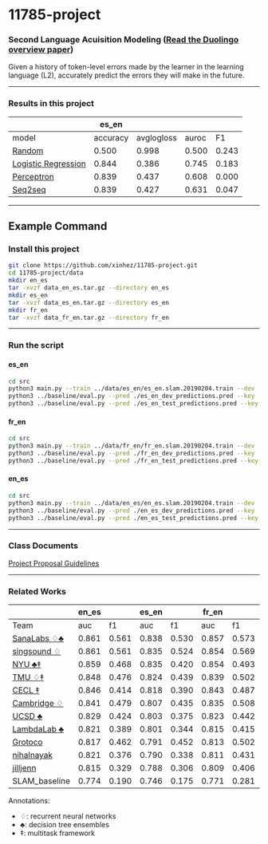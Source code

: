# 11785-project	

### Second Language Acuisition Modeling ([Read the Duolingo overview paper](docs/papers/SLAM.pdf))

Given a history of token-level errors made by the learner in the learning language (L2), accurately predict the errors they will make in the future. 

--- 
### Results in this project

|       | es_en    |            |       |       |
| ---   | ---      | ---        | ---   | ---   |
| model | accuracy | avglogloss | auroc | F1    |
| [Random](src/models/Random.py) | 0.500 | 0.998 | 0.500 | 0.243 |
| [Logistic Regression](src/models/LogisticRegression.py) | 0.844 | 0.386 | 0.745 | 0.183 |
| [Perceptron](src/models/Perceptron.py) | 0.839 | 0.437 | 0.608 | 0.000 |
| [Seq2seq](src/models/Seq2seq.py) | 0.839 | 0.427 | 0.631 | 0.047 |

---

## Example Command
### Install this project

```bash
git clone https://github.com/xinhez/11785-project.git
cd 11785-project/data
mkdir en_es
tar -xvzf data_en_es.tar.gz --directory en_es
mkdir es_en
tar -xvzf data_es_en.tar.gz --directory es_en
mkdir fr_en
tar -xvzf data_fr_en.tar.gz --directory fr_en
```
---

### Run the script
#### es_en
```bash
cd src
python3 main.py --train ../data/es_en/es_en.slam.20190204.train --dev ../data/es_en/es_en.slam.20190204.dev --test ../data/es_en/es_en.slam.20190204.test --devpred ./es_en_dev_predictions.pred --testpred ./es_en_test_predictions.pred
python3 ../baseline/eval.py --pred ./es_en_dev_predictions.pred --key ../data/es_en/es_en.slam.20190204.dev.key
python3 ../baseline/eval.py --pred ./es_en_test_predictions.pred --key ../data/es_en/es_en.slam.20190204.test.key
```
#### fr_en
```bash
cd src
python3 main.py --train ../data/fr_en/fr_en.slam.20190204.train --dev ../data/fr_en/fr_en.slam.20190204.dev --test ../data/fr_en/fr_en.slam.20190204.test --devpred ./fr_en_dev_predictions.pred --testpred ./fr_en_test_predictions.pred
python3 ../baseline/eval.py --pred ./fr_en_dev_predictions.pred --key ../data/fr_en/fr_en.slam.20190204.dev.key
python3 ../baseline/eval.py --pred ./fr_en_test_predictions.pred --key ../data/fr_en/fr_en.slam.20190204.test.key
```
#### en_es
```bash
cd src
python3 main.py --train ../data/en_es/en_es.slam.20190204.train --dev ../data/en_es/en_es.slam.20190204.dev --test ../data/en_es/en_es.slam.20190204.test --devpred ./en_es_dev_predictions.pred --testpred ./en_es_test_predictions.pred
python3 ../baseline/eval.py --pred ./en_es_dev_predictions.pred --key ../data/en_es/en_es.slam.20190204.dev.key
python3 ../baseline/eval.py --pred ./en_es_test_predictions.pred --key ../data/en_es/en_es.slam.20190204.test.key
```
---

### Class Documents	
[Project Proposal Guidelines](docs/Project_Proposal_Guidelines.pdf)	

---

### Related Works
|      | en_es |     | es_en |     | fr_en |     |      |
| ---  | ---   | --- | ---   | --- | ---   | --- | ---  |
| Team | auc   | f1  | auc   | f1  | auc   |  f1 | rank |
| [SanaLabs ♢♣](docs/papers/osika.slam18.pdf) | 0.861 | 0.561 | 0.838 | 0.530 | 0.857 | 0.573 | 1.0 |
| [singsound ♢](docs/papers/xu.slam18.pdf) | 0.861 | 0.561 | 0.835 | 0.524 | 0.854 | 0.569 | 1.7 |
| [NYU ♣‡](docs/papers/rich.slam18.pdf) | 0.859 | 0.468 | 0.835 | 0.420 | 0.854 | 0.493 | 2.3 |
| [TMU ♢‡](docs/papers/kaneko.slam18.pdf) | 0.848 | 0.476 | 0.824 |	0.439 |	0.839 |	0.502 |	4.3 |
| [CECL ‡](docs/papers/bestgen.slam18.pdf) | 0.846 | 0.414 | 0.818 | 0.390 | 0.843 | 0.487 | 4.7 |
| [Cambridge ♢](docs/papers/yuan.slam18.pdf) | 0.841 | 0.479 | 0.807 | 0.435 | 0.835 | 0.508 | 6.0 | 
| [UCSD ♣](docs/papers/tomoschuk.slam18.pdf) | 0.829 | 0.424 | 0.803 | 0.375 | 0.823 | 0.442 | 7.0 | 
| [LambdaLab ♣](docs/papers/chen.slam18.pdf) | 0.821 | 0.389 | 0.801 | 0.344 | 0.815 | 0.415 | 7.6 | 
| [Grotoco](docs/papers/klerke.slam18.pdf) | 0.817 | 0.462 | 0.791 | 0.452 | 0.813 | 0.502 | 9.0 | 
| [nihalnayak](docs/papers/nayak.slam18.pdf) | 0.821 | 0.376 | 0.790 | 0.338 | 0.811 | 0.431 | 9.0 | 
| [jilljenn](docs/papers/vie.slam18.pdf) | 0.815 | 0.329 | 0.788 | 0.306 | 0.809 | 0.406 | 10.7 | 
| SLAM_baseline | 0.774 | 0.190 | 0.746 | 0.175 | 0.771 | 0.281 | 14.7 | 

Annotations:
- ♢: recurrent neural networks 
- ♣: decision tree ensembles
- ‡: multitask framework